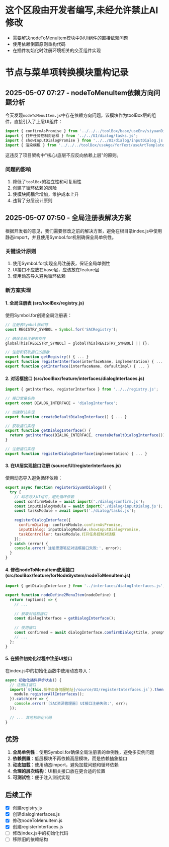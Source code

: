 # 这个区段由开发者编写,未经允许禁止AI修改

- 需要解决nodeToMenuItem模块中对UI组件的直接依赖问题
- 使用依赖倒置原则重构代码
- 在插件初始化时注册环境相关的交互组件实现

# 节点与菜单项转换模块重构记录

## 2025-05-07 07:27 - nodeToMenuItem依赖方向问题分析

今天发现`nodeToMenuItem.js`中存在依赖方向问题。该模块作为toolBox层的组件，直接引入了上层UI组件：

```javascript
import { confirmAsPromise } from '../../../toolBox/base/useEnv/siyuanDialog.js';
import { 打开任务控制对话框 } from '../../UI/dialog/tasks.js';
import { showInputDialogPromise } from '../../UI/dialog/inputDialog.js';
import { 渲染模板 } from '../../../toolBox/useAge/forText/useArtTemplate.js';
```

这违反了项目架构中"核心/底层不应反向依赖上层"的原则。

### 问题的影响

1. 降低了`toolBox`的独立性和可复用性
2. 创建了循环依赖的风险
3. 使模块间耦合增加，维护成本上升
4. 违背了分层设计原则

## 2025-05-07 07:50 - 全局注册表解决方案

根据开发者的意见，我们需要修改之前的解决方案，避免在根目录index.js中使用静态import，并且使用Symbol.for机制确保全局单例性。

### 关键设计原则

1. 使用Symbol.for实现全局注册表，保证全局单例性
2. UI接口不应放在base层，应该放在feature层
3. 使用动态导入避免循环依赖

### 新方案实现

#### 1. 全局注册表 (src/toolBox/registry.js)

使用Symbol.for创建全局注册表：

```javascript
// 注册表Symbol标识符
const REGISTRY_SYMBOL = Symbol.for('SACRegistry');

// 确保全局注册表存在
globalThis[REGISTRY_SYMBOL] = globalThis[REGISTRY_SYMBOL] || {};

// 注册和获取接口的函数
export function getRegistry() { ... }
export function registerInterface(interfaceName, implementation) { ... }
export function getInterface(interfaceName, defaultImpl) { ... }
```

#### 2. 对话框接口 (src/toolBox/feature/interfaces/dialogInterfaces.js)

```javascript
import { getInterface, registerInterface } from '../../registry.js';

// 接口常量名称
export const DIALOG_INTERFACE = 'dialogInterface';

// 创建默认实现
export function createDefaultDialogInterface() { ... }

// 获取接口实现
export function getDialogInterface() {
  return getInterface(DIALOG_INTERFACE, createDefaultDialogInterface());
}

// 注册接口实现
export function registerDialogInterface(implementation) { ... }
```

#### 3. 在UI层实现接口注册 (source/UI/registerInterfaces.js)

使用动态导入避免循环依赖：

```javascript
export async function registerSiyuanDialogs() {
  try {
    // 动态导入UI组件，避免循环依赖
    const confirmModule = await import('./dialog/confirm.js');
    const inputDialogModule = await import('./dialog/inputDialog.js');
    const tasksModule = await import('./dialog/tasks.js');
    
    registerDialogInterface({
      confirmDialog: confirmModule.confirmAsPromise,
      inputDialog: inputDialogModule.showInputDialogPromise,
      taskController: tasksModule.打开任务控制对话框
    });
  } catch (error) {
    console.error('注册思源笔记对话框接口失败:', error);
  }
}
```

#### 4. 修改nodeToMenuItem使用接口 (src/toolBox/feature/forNodeSystem/nodeToMenuItem.js)

```javascript
import { getDialogInterface } from '../interfaces/dialogInterfaces.js';

export function nodeDefine2MenuItem(nodeDefine) {
  return (options) => {
    // ...
    
    // 获取对话框接口
    const dialogInterface = getDialogInterface();
    
    // 使用接口
    const confirmed = await dialogInterface.confirmDialog(title, prompt);
    // ...
  };
}
```

#### 5. 在插件初始化过程中注册UI接口

在index.js中的初始化函数中使用动态导入：

```javascript
async 初始化插件异步状态() {
  // 注册UI接口
  import(`${this.插件自身伺服地址}/source/UI/registerInterfaces.js`).then(module => {
    module.registerAllInterfaces();
  }).catch(err => {
    console.error('[SAC资源管理器] UI接口注册失败:', err);
  });
  
  // ... 其他初始化代码
}
```

## 优势

1. **全局单例性**：使用Symbol.for确保全局注册表的单例性，避免多实例问题
2. **依赖倒置**：低层模块不再依赖高层模块，而是依赖抽象接口
3. **动态加载**：使用动态import，避免加载问题和循环依赖
4. **合理的层次结构**：UI相关接口放在更合适的位置
5. **可测试性**：便于注入测试实现

## 后续工作

- [x] 创建registry.js
- [x] 创建dialogInterfaces.js
- [x] 修改nodeToMenuItem.js
- [x] 创建registerInterfaces.js
- [ ] 修改index.js中的初始化代码
- [ ] 移除旧的依赖结构 